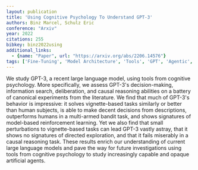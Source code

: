 ```yaml
---
layout: publication
title: 'Using Cognitive Psychology To Understand GPT-3'
authors: Binz Marcel, Schulz Eric
conference: "Arxiv"
year: 2022
citations: 255
bibkey: binz2022using
additional_links:
  - {name: "Paper", url: "https://arxiv.org/abs/2206.14576"}
tags: ['Fine-Tuning', 'Model Architecture', 'Tools', 'GPT', 'Agentic', 'Reinforcement Learning']
---
```

We study GPT-3, a recent large language model, using tools from cognitive
psychology. More specifically, we assess GPT-3's decision-making, information
search, deliberation, and causal reasoning abilities on a battery of canonical
experiments from the literature. We find that much of GPT-3's behavior is
impressive: it solves vignette-based tasks similarly or better than human
subjects, is able to make decent decisions from descriptions, outperforms
humans in a multi-armed bandit task, and shows signatures of model-based
reinforcement learning. Yet we also find that small perturbations to
vignette-based tasks can lead GPT-3 vastly astray, that it shows no signatures
of directed exploration, and that it fails miserably in a causal reasoning
task. These results enrich our understanding of current large language models
and pave the way for future investigations using tools from cognitive
psychology to study increasingly capable and opaque artificial agents.
